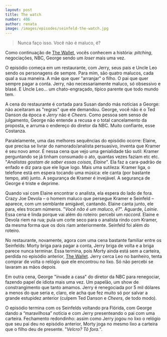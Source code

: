 ```yaml
---
layout: post
title: The watch
number: 406
author: renata
image: /images/episodes/seinfeld-the-watch.jpg
---
```


> Nunca faço isso. Você não é maluco, é?

Como continuação de <a title="The wallet" href="https://movimentoseinfeld.com.br/the-wallet.html">The Wallet</a>, vocês conhecem a história: *pitching*, negociações, NBC, George sendo um *loser* mais uma vez.

O episódio começa em um restaurante, com Jerry, seus pais e Uncle Leo sendo os personagens de sempre. Para mim, são quatro malucos, cada qual a sua maneira. A mãe que quer "arranjar" o filho. O pai que quer sempre pagar a conta. Jerry, não necessariamente maluco, só obsessivo e blasé. E Uncle Leo... um chato-engraçado, típico parente que todo mundo tem.

A cena do restaurante é cortada para Susan dando más notícias a George: não aceitaram as "regras" que ele demandou. George, você não é o Ted Danson da época e *Jerry* não é *Cheers*. Como pessoa sem senso de julgamento, George não entende a recusa e o total cancelamento da proposta, e arruma o endereço do diretor da NBC. Muito confiante, esse Costanza.

Paralelamente, uma das melhores sequências do episódio ocorre: Elaine, que precisa se livrar do namorado/analista persuasivo, inventa que Kramer é seu novo amor. É nessa cena que vejo uma genialidade tão sutil: Kramer perguntando se já tinham consumado o ato, quantas vezes faziam etc etc. "*Analistas gostam de saber essas coisas, Elaine*". Ela faz a cara-padrão de enfado e diz para que ele ligue logo. Mais uma sutileza: Kramer liga, o telefone está em espera tocando uma música: ele canta (por bastante tempo, até) junto. A segurança de Kramer é invejável. A segurança de George é triste e deprime.

Quando vai com Elaine encontrar o analista, ela espera do lado de fora. Crazy Joe Devola – o homem maluco que persegue Kramer e Seinfeld – aparece, com um semblante amigável, cantando. Elaine canta junto, ele para, eles trocam números. "*Você não é um maluco, é?*". Aguarde, *Lainie*. Essa cena é linda porque vai além do roteiro: percebi um *raccord*. Elaine e Devola riem na rua; pula um corte seco para o analista rindo com Kramer, da mesma forma que os dois riam anteriormente. Seinfeld foi além do roteiro.

No restaurante, novamente, agora com uma cena bastante familiar entre os Seinfelds: Morty briga para pagar a conta, Jerry briga de volta e a briga parece nunca terminar. Essa termina, pois Morty ainda está sem a carteira, perdida no episódio anterior, <a title="The wallet" href="https://movimentoseinfeld.com.br/the-wallet.html">The Wallet</a>. Jerry cerca Leo no banheiro, tenta comprar de volta o relógio que ele encontrou no lixo. Só não percebi se lavaram as mãos depois.

Em outra cena, George "invade a casa" do diretor da NBC para renegociar, fazendo papel de idiota mais uma vez. Um papelão, um show de constrangimento que tanto amamos. Jerry é renegociada por 5 mil dólares a menos do que seria e, claro, ele acha que fez muito só por salvar a grande estupidez anterior (culpem Ted Danson e *Cheers*, de todo modo).

O episódio termina com os Seinfelds voltando pra Flórida, com George dando a “maravilhosa” notícia e com Jerry presenteando o pai com uma carteira. Fechamento redondinho: assim como Jerry jogou no lixo o relógio que seu pai deu no episódio anterior, Morty joga no mesmo lixo a carteira que o filho deu de presente. "*Velcro? Tô fora.*".